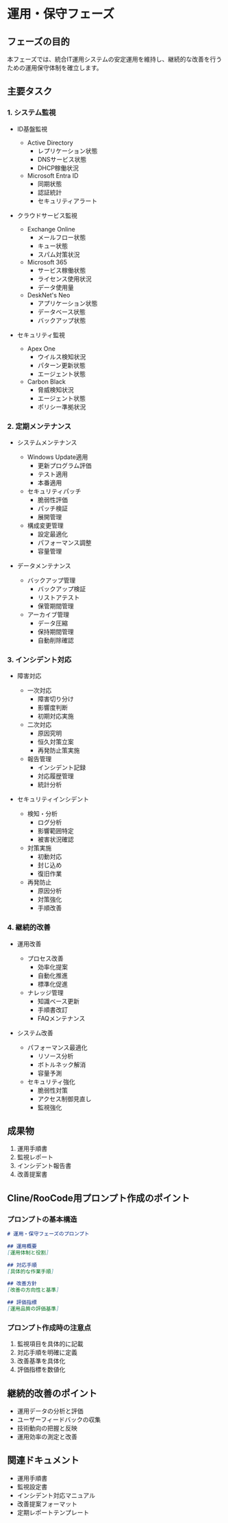 # 運用・保守フェーズ

## フェーズの目的

本フェーズでは、統合IT運用システムの安定運用を維持し、継続的な改善を行うための運用保守体制を確立します。

## 主要タスク

### 1. システム監視
- ID基盤監視
  - Active Directory
    - レプリケーション状態
    - DNSサービス状態
    - DHCP稼働状況
  - Microsoft Entra ID
    - 同期状態
    - 認証統計
    - セキュリティアラート

- クラウドサービス監視
  - Exchange Online
    - メールフロー状態
    - キュー状態
    - スパム対策状況
  - Microsoft 365
    - サービス稼働状態
    - ライセンス使用状況
    - データ使用量
  - DeskNet's Neo
    - アプリケーション状態
    - データベース状態
    - バックアップ状態

- セキュリティ監視
  - Apex One
    - ウイルス検知状況
    - パターン更新状態
    - エージェント状態
  - Carbon Black
    - 脅威検知状況
    - エージェント状態
    - ポリシー準拠状況

### 2. 定期メンテナンス
- システムメンテナンス
  - Windows Update適用
    - 更新プログラム評価
    - テスト適用
    - 本番適用
  - セキュリティパッチ
    - 脆弱性評価
    - パッチ検証
    - 展開管理
  - 構成変更管理
    - 設定最適化
    - パフォーマンス調整
    - 容量管理

- データメンテナンス
  - バックアップ管理
    - バックアップ検証
    - リストアテスト
    - 保管期間管理
  - アーカイブ管理
    - データ圧縮
    - 保持期間管理
    - 自動削除確認

### 3. インシデント対応
- 障害対応
  - 一次対応
    - 障害切り分け
    - 影響度判断
    - 初期対応実施
  - 二次対応
    - 原因究明
    - 恒久対策立案
    - 再発防止策実施
  - 報告管理
    - インシデント記録
    - 対応履歴管理
    - 統計分析

- セキュリティインシデント
  - 検知・分析
    - ログ分析
    - 影響範囲特定
    - 被害状況確認
  - 対策実施
    - 初動対応
    - 封じ込め
    - 復旧作業
  - 再発防止
    - 原因分析
    - 対策強化
    - 手順改善

### 4. 継続的改善
- 運用改善
  - プロセス改善
    - 効率化提案
    - 自動化推進
    - 標準化促進
  - ナレッジ管理
    - 知識ベース更新
    - 手順書改訂
    - FAQメンテナンス

- システム改善
  - パフォーマンス最適化
    - リソース分析
    - ボトルネック解消
    - 容量予測
  - セキュリティ強化
    - 脆弱性対策
    - アクセス制御見直し
    - 監視強化

## 成果物

1. 運用手順書
2. 監視レポート
3. インシデント報告書
4. 改善提案書

## Cline/RooCode用プロンプト作成のポイント

### プロンプトの基本構造
```markdown
# 運用・保守フェーズのプロンプト

## 運用概要
[運用体制と役割]

## 対応手順
[具体的な作業手順]

## 改善方針
[改善の方向性と基準]

## 評価指標
[運用品質の評価基準]
```

### プロンプト作成時の注意点
1. 監視項目を具体的に記載
2. 対応手順を明確に定義
3. 改善基準を具体化
4. 評価指標を数値化

## 継続的改善のポイント
- 運用データの分析と評価
- ユーザーフィードバックの収集
- 技術動向の把握と反映
- 運用効率の測定と改善

## 関連ドキュメント
- 運用手順書
- 監視設定書
- インシデント対応マニュアル
- 改善提案フォーマット
- 定期レポートテンプレート